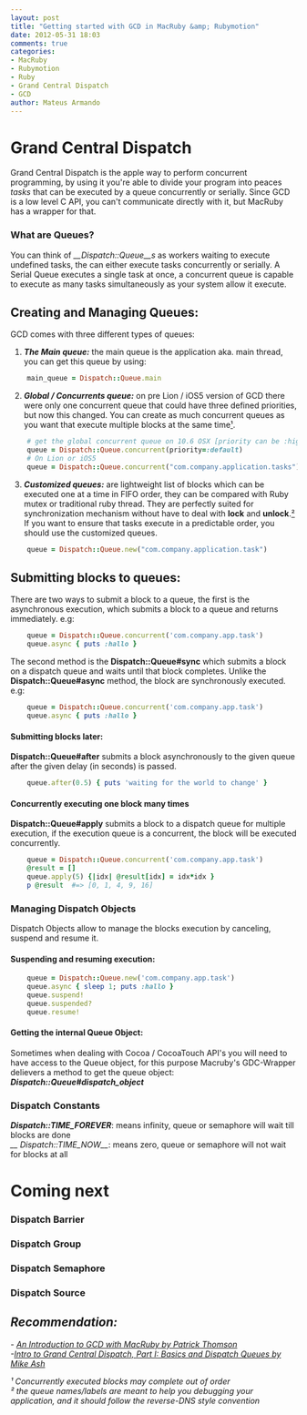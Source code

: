 ```yaml
---
layout: post
title: "Getting started with GCD in MacRuby &amp; Rubymotion"
date: 2012-05-31 18:03
comments: true
categories: 
- MacRuby
- Rubymotion
- Ruby
- Grand Central Dispatch
- GCD
author: Mateus Armando
---
```

# Grand Central Dispatch
Grand Central Dispatch is the apple way to perform concurrent programming, by using it you're able to divide your program into peaces *tasks* that can be executed by a queue concurrently or serially. Since GCD is a low level C API, you can't communicate directly with it, but MacRuby has a wrapper for that. 
### What are Queues?
You can think of *__Dispatch::Queue__s* as workers waiting to execute undefined tasks, the can either execute tasks concurrently or serially.
A Serial Queue executes a single task at once, a concurrent queue is capable to execute as many tasks simultaneously as your system allow it execute.

## Creating and Managing Queues:

GCD comes with three different types of queues:<br />
1) *__The Main queue:__* the main queue is the application aka. main thread, you can get this queue by using:
```ruby get the man queue
	main_queue = Dispatch::Queue.main
```
2) *__Global / Concurrents queue:__* on pre Lion / iOS5 version of GCD there were only one concurrent queue that could have three defined priorities, but now this changed. You can create as much concurrent queues as you want that execute multiple blocks at the same time[¹](#one). 
```ruby Get / Create Concurrent queues
	# get the global concurrent queue on 10.6 OSX [priority can be :high, :low or :default]
	queue = Dispatch::Queue.concurrent(priority=:default)
	# On Lion or iOS5 
	queue = Dispatch::Queue.concurrent("com.company.application.tasks")
```
3) *__Customized queues:__* are lightweight list of blocks which can be executed one at a time in FIFO order, they can be compared with Ruby mutex or traditional ruby thread. They are perfectly suited for synchronization mechanism without have to deal with **lock** and **unlock**.[²](#two)
If you want to ensure that tasks execute in a predictable order, you should use the customized queues.
```ruby Create a custom Queue
	queue = Dispatch::Queue.new("com.company.application.task")
```	

## Submitting blocks to queues:
There are two ways to submit a block to a queue, the first is the asynchronous execution, which submits a block to a queue and returns immediately. e.g:
```ruby
	queue = Dispatch::Queue.concurrent('com.company.app.task')
	queue.async { puts :hallo }
```
The second method is the **Dispatch::Queue#sync** which submits a block on a dispatch queue and waits until that block completes. Unlike the **Dispatch::Queue#async** method, the block are synchronously executed. e.g:
```ruby
	queue = Dispatch::Queue.concurrent('com.company.app.task')
	queue.async { puts :hallo }
```

#### Submitting blocks later:
**Dispatch::Queue#after** submits a block asynchronously to the given queue after the given delay (in seconds) is passed.
```ruby
	queue.after(0.5) { puts 'waiting for the world to change' }
```
#### Concurrently executing one block many times
**Dispatch::Queue#apply** submits a block to a dispatch queue for multiple execution, if the execution queue is a concurrent, the block will be executed concurrently.
``` ruby
	queue = Dispatch::Queue.concurrent('com.company.app.task')
	@result = []
	queue.apply(5) {|idx| @result[idx] = idx*idx }
	p @result  #=> [0, 1, 4, 9, 16]
```
### Managing Dispatch Objects
Dispatch Objects allow to manage the blocks execution by canceling, suspend and resume it. 
#### Suspending and resuming execution:
```ruby suspending and resuming execution
	queue = Dispatch::Queue.new('com.company.app.task')
	queue.async { sleep 1; puts :hallo }
	queue.suspend!
	queue.suspended?
	queue.resume!
```
#### Getting the internal Queue Object:
Sometimes when dealing with Cocoa / CocoaTouch API's you will need to have access to the Queue object, for this purpose Macruby's GDC-Wrapper delievers a method to get the queue object: *__Dispatch::Queue#dispatch_object__*

### Dispatch Constants
*__Dispatch::TIME_FOREVER__*: means infinity, queue or semaphore will wait till blocks are done <br />
*__ Dispatch::TIME_NOW__*: means zero, queue or semaphore will not wait for blocks at all<br />

# Coming next
 
### Dispatch Barrier
### Dispatch Group
### Dispatch Semaphore
### Dispatch Source

## *Recommendation:*
 <em>- [An Introduction to GCD with MacRuby by Patrick Thomson](http://macruby.macosforge.org/documentation/gcd.html)</em><br/>
 <em>-[Intro to Grand Central Dispatch, Part I: Basics and Dispatch Queues by Mike Ash](http://www.mikeash.com/pyblog/friday-qa-2009-08-28-intro-to-grand-central-dispatch-part-i-basics-and-dispatch-queues.html)</em>

 <div class="post-it">
 <em id="one">¹ Concurrently executed blocks may complete out of order</em><br/>
 <em id="two">² the queue names/labels are meant to help you debugging your application, and it should follow the reverse-DNS style convention</em>
 </div>
 